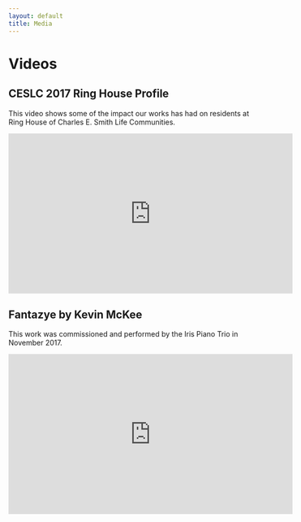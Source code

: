 ```yaml
---
layout: default
title: Media
---
```


# Videos

## CESLC 2017 Ring House Profile

This video shows some of the impact our works has had on residents at Ring House of Charles E. Smith Life Communities.

<iframe width="560" height="315" src="https://www.youtube-nocookie.com/embed/GxsRSKEVRDw?rel=0&amp;showinfo=0" frameborder="0" allow="autoplay; encrypted-media" allowfullscreen></iframe>


## Fantazye by Kevin McKee

This work was commissioned and performed by the Iris Piano Trio in November 2017.

<iframe width="560" height="315" src="https://www.youtube-nocookie.com/embed/LrDcyNn-Zu4?rel=0&amp;showinfo=0" frameborder="0" allow="autoplay; encrypted-media" allowfullscreen></iframe>
